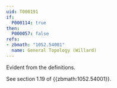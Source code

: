 ```yaml
---
uid: T000191
if:
  P000114: true
then:
  P000057: false
refs:
- zbmath: "1052.54001"
  name: General Topology (Willard)
---
```


Evident from the definitions.

See section 1.19 of {{zbmath:1052.54001}}.
